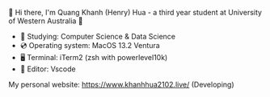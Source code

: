 👋 Hi there, I'm Quang Khanh (Henry) Hua - a third year student at University of Western Australia 🏫
- 📗 Studying: Computer Science & Data Science
- 💿 Operating system: MacOS 13.2 Ventura
- 🖥 Terminal: iTerm2 (zsh with powerlevel10k)
- 📝 Editor: Vscode

My personal website: https://www.khanhhua2102.live/ (Developing)
